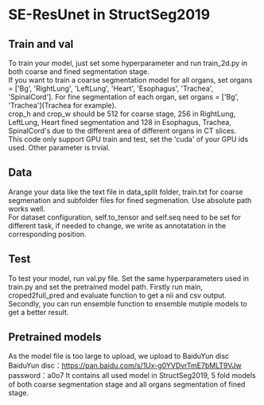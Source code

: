 # SE-ResUnet in StructSeg2019
## Train and val
To train your model, just set some hyperparameter and run train_2d.py in both coarse and fined segmentation stage. <br>
If you want to train a coarse segmentation model for all organs, set organs = ['Bg', 'RightLung', 'LeftLung', 'Heart', 'Esophagus', 'Trachea', 'SpinalCord']. For fine segmentation of each organ, set organs = ['Bg', 'Trachea'](Trachea for example). <br>
crop_h and crop_w should be 512 for coarse stage, 256 in RightLung, LeftLung, Heart fined segmentation and 128 in Esophagus, Trachea, SpinalCord's due to the different area of different organs in CT slices. <br>
This code only support GPU train and test, set the 'cuda' of your GPU ids used. Other parameter is trvial.<br>

## Data
Arange your data like the text file in data_split folder, train.txt for coarse segmenation and subfolder files for fined segmenation. Use absolute path works well. <br>
For dataset configuration, self.to_tensor and self.seq need to be set for different task, if needed to change, we write as annotatation in the corresponding position.<br>

## Test
To test your model, run val.py file. Set the same hyperparameters used in train.py and set the pretrained model path. Firstly run main, croped2full_pred and evaluate function to get a nii and csv output. Secondly, you can run ensemble function to ensemble mutiple models to get a better result.

## Pretrained models
As the model file is too large to upload, we upload to BaiduYun disc
BaiduYun disc：https://pan.baidu.com/s/1Ux-g0YVDvrTmE7bMLT9VJw 
password：a0o7
It contains all used model in StructSeg2019, 5 fold models of both coarse segmentation stage and all organs segmentation of fined stage.
